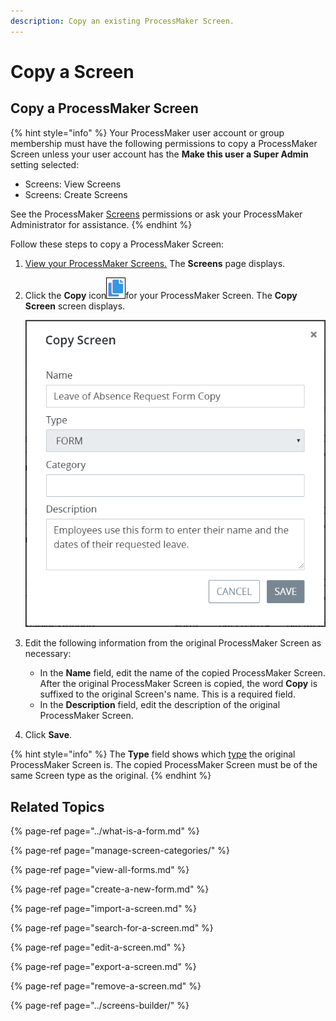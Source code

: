 ```yaml
---
description: Copy an existing ProcessMaker Screen.
---
```


# Copy a Screen

## Copy a ProcessMaker Screen

{% hint style="info" %}
Your ProcessMaker user account or group membership must have the following permissions to copy a ProcessMaker Screen unless your user account has the **Make this user a Super Admin** setting selected:

* Screens: View Screens
* Screens: Create Screens

See the ProcessMaker [Screens](../../../processmaker-administration/permission-descriptions-for-users-and-groups.md#screens) permissions or ask your ProcessMaker Administrator for assistance.
{% endhint %}

Follow these steps to copy a ProcessMaker Screen:

1. [View your ProcessMaker Screens.](view-all-forms.md) The **Screens** page displays.
2. Click the **Copy** icon![](../../../.gitbook/assets/duplicate-script-processes.png)for your ProcessMaker Screen. The **Copy Screen** screen displays.  

   ![](../../../.gitbook/assets/duplicate-screen-screen-processes.png)

3. Edit the following information from the original ProcessMaker Screen as necessary:
   * In the **Name** field, edit the name of the copied ProcessMaker Screen. After the original ProcessMaker Screen is copied, the word **Copy** is suffixed to the original Screen's name. This is a required field.
   * In the **Description** field, edit the description of the original ProcessMaker Screen.
4. Click **Save**.

{% hint style="info" %}
The **Type** field shows which [type](../screens-builder/types-for-screens.md) the original ProcessMaker Screen is. The copied ProcessMaker Screen must be of the same Screen type as the original.
{% endhint %}

## Related Topics

{% page-ref page="../what-is-a-form.md" %}

{% page-ref page="manage-screen-categories/" %}

{% page-ref page="view-all-forms.md" %}

{% page-ref page="create-a-new-form.md" %}

{% page-ref page="import-a-screen.md" %}

{% page-ref page="search-for-a-screen.md" %}

{% page-ref page="edit-a-screen.md" %}

{% page-ref page="export-a-screen.md" %}

{% page-ref page="remove-a-screen.md" %}

{% page-ref page="../screens-builder/" %}

